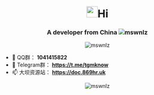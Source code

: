 <h1 align="center"> <img src="https://raw.githubusercontent.com/iampavangandhi/iampavangandhi/master/gifs/Hi.gif" width="30px">Hi</h1>
<h3 align="center">A developer from China <img src="https://visitor-badge.laobi.icu/badge?page_id=mswnlz" alt="mswnlz" /></h3>
<p align="center"> <img src="https://github-profile-trophy.vercel.app/?username=mswnlz&title=Stars,Followers,Repositories,Commit,Issues,PullRequest&column=6" alt="mswnlz" /></p>

- 🐧 QQ群： **1041415822**
- 🐧 Telegram群： **https://t.me/tgmknow**
- 📫 大坝资源站： **https://doc.869hr.uk**
<p align="center">
<img src="https://github-readme-stats.vercel.app/api?username=mswnlz&show_icons=true&theme=tokyonight&hide=prs,contribs)" alt="mswnlz" />
</p>
